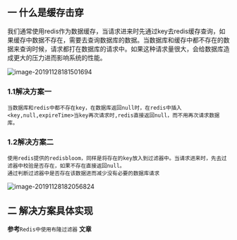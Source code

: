 ## 一 什么是缓存击穿

我们通常使用redis作为数据缓存，当请求进来时先通过key去redis缓存查询，如果缓存中数据不存在，需要去查询数据库的数据。当数据库和缓存中都不存在的数据来查询时候，请求都打在数据库的请求中。如果这种请求量很大，会给数据库造成更大的压力进而影响系统的性能。

![image-20191128181501694](https://tva1.sinaimg.cn/large/006y8mN6gy1g9dx5le8z2j30eu0le0vt.jpg)

### 1.1解决方案一

    
    
    当数据库和redis中都不存在key，在数据库返回null时，在redis中插入<key,null,expireTime>当key再次请求时,redis直接返回null，而不用再次请求数据库。

### 1.2解决方案二

    
    
    使用redis提供的redisbloom，同样是将存在的key放入到过滤器中。当请求进来时，先去过滤器中校验是否存在，如果不存在直接返回null。
    通过判断过滤器中是否存在该数据进而减少没有必要的数据库请求

![image-20191128182056824](https://tva1.sinaimg.cn/large/006y8mN6gy1g9dxbr6ie5j30k80rgwjo.jpg)

## 二 解决方案具体实现

**参考**`Redis中使用布隆过滤器` **文章**

